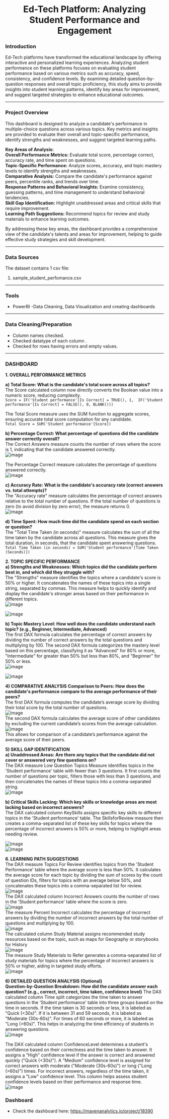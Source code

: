 
<h1 align="center">Ed-Tech Platform: Analyzing Student Performance and Engagement</h1>


### Introduction 
Ed-Tech platforms have transformed the educational landscape by offering interactive and personalized learning experiences. Analyzing student performance on these platforms focuses on evaluating student performance based on various metrics such as accuracy, speed, consistency, and confidence levels. By examining detailed question-by-question responses and overall topic proficiency, this study aims to provide insights into student learning patterns, identify key areas for improvement, and suggest targeted strategies to enhance educational outcomes.  

----------------------------------------------------------------------------------------------------------------------------------------------------------------------------------------------------------------
### Project Overview  
This dashboard is designed to analyze a candidate's performance in multiple-choice questions across various topics. Key metrics and insights are provided to evaluate their overall and topic-specific performance, identify strengths and weaknesses, and suggest targeted learning paths.  

**Key Areas of Analysis:**  
**Overall Performance Metrics:** Evaluate total score, percentage correct, accuracy rate, and time spent on questions.  
**Topic-Specific Performance:** Analyze scores, accuracy, and topic mastery levels to identify strengths and weaknesses.  
**Comparative Analysis:** Compare the candidate's performance against peers, percentile ranks, and trends over time.  
**Response Patterns and Behavioral Insights:** Examine consistency, guessing patterns, and time management to understand behavioral tendencies.  
**Skill Gap Identification:** Highlight unaddressed areas and critical skills that require improvement.  
**Learning Path Suggestions:** Recommend topics for review and study materials to enhance learning outcomes.  

By addressing these key areas, the dashboard provides a comprehensive view of the candidate's talents and areas for improvement, helping to guide effective study strategies and skill development.  

----------------------------------------------------------------------------------------------------------------------------------------------------------------------------------------------------------------
### Data Sources
The dataset contains 1 csv file:
1. sample_student_perfomance.csv
   
----------------------------------------------------------------------------------------------------------------------------------------------------------------------------------------------------------------
### Tools
- PowerBI -Data Cleaning, Data Visualization and creating dashboards

----------------------------------------------------------------------------------------------------------------------------------------------------------------------------------------------------------------

### Data Cleaning/Preparation
- Column names checked.  
- Checked datatype of each column .  
- Checked for rows having errors and empty values.


----------------------------------------------------------------------------------------------------------------------------------------------------------------------------------------------------------------
### DASHBOARD

**1. OVERALL PERFORMANCE METRICS**   

**a) Total Score: What is the candidate's total score across all topics?**    
The Score calculated column now directly converts the Boolean value into a numeric score, reducing complexity.  
```Score = IF('Student performance'[Is Correct] = TRUE(), 1,  IF('Student performance'[Is Correct] = FALSE(), 0, BLANK()))```  

The Total Score measure uses the SUM function to aggregate scores, ensuring accurate total score computation for any candidate.  
```Total Score = SUM('Student performance'[Score])```    


**b) Percentage Correct: What percentage of questions did the candidate answer correctly overall?**  
The Correct Answers measure counts the number of rows where the score is 1, indicating that the candidate answered correctly.  
![image](https://github.com/user-attachments/assets/e21bc6d3-85be-40da-87de-d3db41a30a07)  

The Percentage Correct measure calculates the percentage of questions answered correctly.  
![image](https://github.com/user-attachments/assets/def88133-b022-4fbf-81f8-fb353605b372)  


**c) Accuracy Rate: What is the candidate's accuracy rate (correct answers vs. total attempts)?**  
The "Accuracy rate" measure calculates the percentage of correct answers relative to the total number of questions. 
If the total number of questions is zero (to avoid division by zero error), the measure returns 0.  
![image](https://github.com/user-attachments/assets/5afabab0-c30d-432c-9a11-015205c2b186)  


**d) Time Spent: How much time did the candidate spend on each section or question?**   
The "Total Time Taken (in seconds)" measure calculates the sum of all the time taken by the candidate across all questions. This measure gives the total duration, in seconds, that the candidate spent answering questions.
```Total Time Taken (in seconds) = SUM('Student performance'[Time Taken (Seconds)])```    

   

**2. TOPIC SPECIFIC PERFORMANCE**    
**a) Strengths and Weaknesses: Which topics did the candidate perform best in, and which did they struggle with?**  
The "Strengths" measure identifies the topics where a candidate's score is 50% or higher. It concatenates the names of these topics into a single string, separated by commas. This measure helps to quickly identify and display the candidate's stronger areas based on their performance in different topics.  
![image](https://github.com/user-attachments/assets/60c0421b-fc9f-4ca0-8d86-469c6650e604)  

![image](https://github.com/user-attachments/assets/6d4bde53-1218-4c1d-a083-4779dc911cfa)  

**b) Topic Mastery Level: How well does the candidate understand each topic? (e.g., Beginner, Intermediate, Advanced)**  
The first DAX formula calculates the percentage of correct answers by dividing the number of correct answers by the total questions and multiplying by 100. The second DAX formula categorizes the mastery level based on this percentage, classifying it as "Advanced" for 80% or more, "Intermediate" for greater than 50% but less than 80%, and "Beginner" for 50% or less.  
![image](https://github.com/user-attachments/assets/91fa2070-ebab-46e0-9a90-5e53e8bcfbde)  

![image](https://github.com/user-attachments/assets/cb2b6dec-2849-4dc9-9d6d-93e1951d4c20)


**4) COMPARATIVE ANALYSIS**
**Comparison to Peers: How does the candidate's performance compare to the average performance of their peers?**  
The first DAX formula computes the candidate’s average score by dividing their total score by the total number of questions.    
![image](https://github.com/user-attachments/assets/2e8ed584-cdfa-40a1-9779-1933d3ae59f8)    
The second DAX formula calculates the average score of other candidates by excluding the current candidate’s scores from the average calculation.  
![image](https://github.com/user-attachments/assets/badd5066-ee7a-41c5-a519-7576cdc04f12)  
This allows for comparison of a candidate’s performance against the average score of their peers.  

**5) SKILL GAP IDENTIFICATION**  
**a) Unaddressed Areas: Are there any topics that the candidate did not cover or answered very few questions on?**    
The DAX measure Low Question Topics Measure identifies topics in the 'Student performance' table with fewer than 3 questions. It first counts the number of questions per topic, filters those with less than 3 questions, and then concatenates the names of these topics into a comma-separated string.   
![image](https://github.com/user-attachments/assets/7630effe-ab6a-4511-bbe4-a4670052f562)  

**b) Critical Skills Lacking: Which key skills or knowledge areas are most lacking based on incorrect answers?**  
The DAX calculated column KeySkills assigns specific key skills to different topics in the 'Student performance' table. The SkillsforReview measure then creates a comma-separated list of these key skills for topics where the percentage of incorrect answers is 50% or more, helping to highlight areas needing review.

![image](https://github.com/user-attachments/assets/c1e50ce9-d8bc-4eda-88f2-069bcd1b96fe)  
![image](https://github.com/user-attachments/assets/f3de29b0-16ac-4490-9ad1-b6273caa4202)  

**6. LEARNING PATH SUGGESTIONS**  
The DAX measure Topics For Review identifies topics from the 'Student Performance' table where the average score is less than 50%. It calculates the average score for each topic by dividing the sum of scores by the count of question IDs, filters for topics with an average below 50%, and concatenates these topics into a comma-separated list for review.  
![image](https://github.com/user-attachments/assets/bba11549-2bc5-47c6-a916-9db453fbe2a9)  
The DAX calculated column Incorrect Answers counts the number of rows in the 'Student performance' table where the score is zero.   
![image](https://github.com/user-attachments/assets/548b1952-a028-4c0c-be03-fd4252822d23)  
The measure Percent Incorrect calculates the percentage of incorrect answers by dividing the number of incorrect answers by the total number of questions and multiplying by 100.  
![image](https://github.com/user-attachments/assets/25438e99-3b0a-43fb-bda7-a2b661ecbcdf)  
The calculated column Study Material assigns recommended study resources based on the topic, such as maps for Geography or storybooks for History  
![image](https://github.com/user-attachments/assets/4d2cabfe-23ca-4400-98f3-808b06302edf)    
The measure Study Materials to Refer generates a comma-separated list of study materials for topics where the percentage of incorrect answers is 50% or higher, aiding in targeted study efforts.  
![image](https://github.com/user-attachments/assets/71264f7d-86aa-4505-8d28-423ff9b9ce5a)


**6) DETAILED QUESTION ANALYSIS (Optional)**  
**Question-by-Question Breakdown: How did the candidate answer each question? (e.g., correct, incorrect, time taken, confidence level)** 
The DAX calculated column Time split categorizes the time taken to answer questions in the 'Student performance' table into three groups based on the time in seconds. If the time taken is 30 seconds or less, it is labeled as "Quick (<30s)". If it is between 31 and 59 seconds, it is labeled as "Moderate (30s-60s)". For times of 60 seconds or more, it is labeled as "Long (>60s)". This helps in analyzing the time efficiency of students in answering questions.    
![image](https://github.com/user-attachments/assets/7c87629b-08cc-4ea4-affc-14ab676ad55f)    

The DAX calculated column ConfidenceLevel determines a student's confidence based on their correctness and the time taken to answer. It assigns a "High" confidence level if the answer is correct and answered quickly ("Quick (<30s)"). A "Medium" confidence level is assigned for correct answers with moderate ("Moderate (30s-60s)") or long ("Long (>60s)") times. For incorrect answers, regardless of the time taken, it assigns a "Low" confidence level. This column helps assess student confidence levels based on their performance and response time.  
![image](https://github.com/user-attachments/assets/517047a6-4adc-446d-b5ac-bb6a2ed9d6e2)























### Dashboard 
- Check the dashboard here: https://mavenanalytics.io/project/18390
 


















